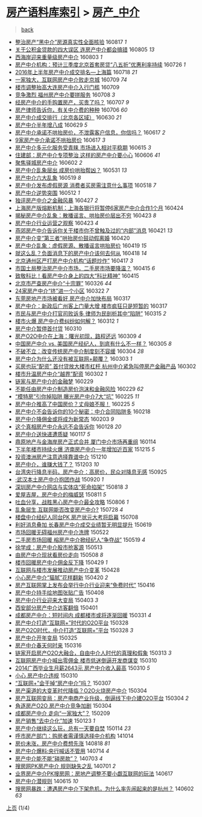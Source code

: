 [房产语料库索引](../../README.md)  > [房产_中介](房产_中介.md)
====
> [back](../README.md)

- [整治房产“黑中介”房源真实性全面核验](http://jkwz.applinzi.com/ittc/6867254268050015237.html#%E6%95%B4%E6%B2%BB%E6%88%BF%E4%BA%A7%E2%80%9C%E9%BB%91%E4%B8%AD%E4%BB%8B%E2%80%9D%E6%88%BF%E6%BA%90%E7%9C%9F%E5%AE%9E%E6%80%A7%E5%85%A8%E9%9D%A2%E6%A0%B8%E9%AA%8C) 160817 *1* 
- [关于公积金贷款的四大误区 连房产中介都会搞错](http://jkwz.applinzi.com/ittc/6862824091458995204.html#%E5%85%B3%E4%BA%8E%E5%85%AC%E7%A7%AF%E9%87%91%E8%B4%B7%E6%AC%BE%E7%9A%84%E5%9B%9B%E5%A4%A7%E8%AF%AF%E5%8C%BA+%E8%BF%9E%E6%88%BF%E4%BA%A7%E4%B8%AD%E4%BB%8B%E9%83%BD%E4%BC%9A%E6%90%9E%E9%94%99) 160805 *13* 
- [西海岸迎来重量级房产中介](http://jkwz.applinzi.com/ittc/6862103551773508613.html#%E8%A5%BF%E6%B5%B7%E5%B2%B8%E8%BF%8E%E6%9D%A5%E9%87%8D%E9%87%8F%E7%BA%A7%E6%88%BF%E4%BA%A7%E4%B8%AD%E4%BB%8B) 160803 *1* 
- [房产中介机构：预计三季度北京首套房贷“八五折”优惠利率持续](http://jkwz.applinzi.com/ittc/6859090712985076741.html#%E6%88%BF%E4%BA%A7%E4%B8%AD%E4%BB%8B%E6%9C%BA%E6%9E%84%EF%BC%9A%E9%A2%84%E8%AE%A1%E4%B8%89%E5%AD%A3%E5%BA%A6%E5%8C%97%E4%BA%AC%E9%A6%96%E5%A5%97%E6%88%BF%E8%B4%B7%E2%80%9C%E5%85%AB%E4%BA%94%E6%8A%98%E2%80%9D%E4%BC%98%E6%83%A0%E5%88%A9%E7%8E%87%E6%8C%81%E7%BB%AD) 160726 *1* 
- [2016年上半年房产中介成交排名—上海篇](http://jkwz.applinzi.com/ittc/6856298190860715012.html#2016%E5%B9%B4%E4%B8%8A%E5%8D%8A%E5%B9%B4%E6%88%BF%E4%BA%A7%E4%B8%AD%E4%BB%8B%E6%88%90%E4%BA%A4%E6%8E%92%E5%90%8D%E2%80%94%E4%B8%8A%E6%B5%B7%E7%AF%87) 160718 *21* 
- [一家独大，互联网房产中介败走京城](http://jkwz.applinzi.com/ittc/6852887541690401797.html#%E4%B8%80%E5%AE%B6%E7%8B%AC%E5%A4%A7%EF%BC%8C%E4%BA%92%E8%81%94%E7%BD%91%E6%88%BF%E4%BA%A7%E4%B8%AD%E4%BB%8B%E8%B4%A5%E8%B5%B0%E4%BA%AC%E5%9F%8E) 160709 *74* 
- [楼市调整抬高大连房产中介入行门槛](http://jkwz.applinzi.com/ittc/6852771896160158725.html#%E6%A5%BC%E5%B8%82%E8%B0%83%E6%95%B4%E6%8A%AC%E9%AB%98%E5%A4%A7%E8%BF%9E%E6%88%BF%E4%BA%A7%E4%B8%AD%E4%BB%8B%E5%85%A5%E8%A1%8C%E9%97%A8%E6%A7%9B) 160709  
- [竞争激烈 福州房产中介要拼服务](http://jkwz.applinzi.com/ittc/6852436081471128581.html#%E7%AB%9E%E4%BA%89%E6%BF%80%E7%83%88+%E7%A6%8F%E5%B7%9E%E6%88%BF%E4%BA%A7%E4%B8%AD%E4%BB%8B%E8%A6%81%E6%8B%BC%E6%9C%8D%E5%8A%A1) 160708 *3* 
- [经房产中介的手购置房产，买贵了吗？](http://jkwz.applinzi.com/ittc/6851839221094155269.html#%E7%BB%8F%E6%88%BF%E4%BA%A7%E4%B8%AD%E4%BB%8B%E7%9A%84%E6%89%8B%E8%B4%AD%E7%BD%AE%E6%88%BF%E4%BA%A7%EF%BC%8C%E4%B9%B0%E8%B4%B5%E4%BA%86%E5%90%97%EF%BC%9F) 160707 *9* 
- [房产律师告诉你，有关中介费的种种](http://jkwz.applinzi.com/ittc/6847928258930410501.html#%E6%88%BF%E4%BA%A7%E5%BE%8B%E5%B8%88%E5%91%8A%E8%AF%89%E4%BD%A0%EF%BC%8C%E6%9C%89%E5%85%B3%E4%B8%AD%E4%BB%8B%E8%B4%B9%E7%9A%84%E7%A7%8D%E7%A7%8D) 160706 *60* 
- [房产中介成交排行（北京各区域）](http://jkwz.applinzi.com/ittc/6849226304758744069.html#%E6%88%BF%E4%BA%A7%E4%B8%AD%E4%BB%8B%E6%88%90%E4%BA%A4%E6%8E%92%E8%A1%8C%EF%BC%88%E5%8C%97%E4%BA%AC%E5%90%84%E5%8C%BA%E5%9F%9F%EF%BC%89) 160630 *21* 
- [房产中介半年增八成](http://jkwz.applinzi.com/ittc/6849068460163990532.html#%E6%88%BF%E4%BA%A7%E4%B8%AD%E4%BB%8B%E5%8D%8A%E5%B9%B4%E5%A2%9E%E5%85%AB%E6%88%90) 160629 *5* 
- [房产中介承诺不哄抬房价，不泄露客户信息，你信吗？](http://jkwz.applinzi.com/ittc/6844631533587268612.html#%E6%88%BF%E4%BA%A7%E4%B8%AD%E4%BB%8B%E6%89%BF%E8%AF%BA%E4%B8%8D%E5%93%84%E6%8A%AC%E6%88%BF%E4%BB%B7%EF%BC%8C%E4%B8%8D%E6%B3%84%E9%9C%B2%E5%AE%A2%E6%88%B7%E4%BF%A1%E6%81%AF%EF%BC%8C%E4%BD%A0%E4%BF%A1%E5%90%97%EF%BC%9F) 160617 *2* 
- [9家房产中介承诺不哄抬房价](http://jkwz.applinzi.com/ittc/6844602260944061444.html#9%E5%AE%B6%E6%88%BF%E4%BA%A7%E4%B8%AD%E4%BB%8B%E6%89%BF%E8%AF%BA%E4%B8%8D%E5%93%84%E6%8A%AC%E6%88%BF%E4%BB%B7) 160617 *3* 
- [房产中介多元化服务受青睐 市场进入相对平稳期](http://jkwz.applinzi.com/ittc/6843861136407266308.html#%E6%88%BF%E4%BA%A7%E4%B8%AD%E4%BB%8B%E5%A4%9A%E5%85%83%E5%8C%96%E6%9C%8D%E5%8A%A1%E5%8F%97%E9%9D%92%E7%9D%90+%E5%B8%82%E5%9C%BA%E8%BF%9B%E5%85%A5%E7%9B%B8%E5%AF%B9%E5%B9%B3%E7%A8%B3%E6%9C%9F) 160615 *3* 
- [住建部：房产中介专项整治 这样的房产中介要小心](http://jkwz.applinzi.com/ittc/6840674895826256901.html#%E4%BD%8F%E5%BB%BA%E9%83%A8%EF%BC%9A%E6%88%BF%E4%BA%A7%E4%B8%AD%E4%BB%8B%E4%B8%93%E9%A1%B9%E6%95%B4%E6%B2%BB+%E8%BF%99%E6%A0%B7%E7%9A%84%E6%88%BF%E4%BA%A7%E4%B8%AD%E4%BB%8B%E8%A6%81%E5%B0%8F%E5%BF%83) 160606 *41* 
- [聚焦驿城房产中介](http://jkwz.applinzi.com/ittc/6839051254155969540.html#%E8%81%9A%E7%84%A6%E9%A9%BF%E5%9F%8E%E6%88%BF%E4%BA%A7%E4%B8%AD%E4%BB%8B) 160602 *2* 
- [房产中介乱象层出 成房价哄抬帮凶？](http://jkwz.applinzi.com/ittc/6838510933726725124.html#%E6%88%BF%E4%BA%A7%E4%B8%AD%E4%BB%8B%E4%B9%B1%E8%B1%A1%E5%B1%82%E5%87%BA+%E6%88%90%E6%88%BF%E4%BB%B7%E5%93%84%E6%8A%AC%E5%B8%AE%E5%87%B6%EF%BC%9F) 160531 *13* 
- [房产中介六大乱象](http://jkwz.applinzi.com/ittc/6833920253352215557.html#%E6%88%BF%E4%BA%A7%E4%B8%AD%E4%BB%8B%E5%85%AD%E5%A4%A7%E4%B9%B1%E8%B1%A1) 160519 *8* 
- [房产中介发布虚假房源 消费者买房需注意什么事项](http://jkwz.applinzi.com/ittc/6833594006768190469.html#%E6%88%BF%E4%BA%A7%E4%B8%AD%E4%BB%8B%E5%8F%91%E5%B8%83%E8%99%9A%E5%81%87%E6%88%BF%E6%BA%90+%E6%B6%88%E8%B4%B9%E8%80%85%E4%B9%B0%E6%88%BF%E9%9C%80%E6%B3%A8%E6%84%8F%E4%BB%80%E4%B9%88%E4%BA%8B%E9%A1%B9) 160518 *7* 
- [房产中介逆势突围](http://jkwz.applinzi.com/ittc/6831241192582677509.html#%E6%88%BF%E4%BA%A7%E4%B8%AD%E4%BB%8B%E9%80%86%E5%8A%BF%E7%AA%81%E5%9B%B4) 160512 *1* 
- [独评房产中介之金融风暴](http://jkwz.applinzi.com/ittc/6825725895494861828.html#%E7%8B%AC%E8%AF%84%E6%88%BF%E4%BA%A7%E4%B8%AD%E4%BB%8B%E4%B9%8B%E9%87%91%E8%9E%8D%E9%A3%8E%E6%9A%B4) 160427 *2* 
- [上海房产版熔断机制：上海各银行将暂停6家房产中介合作1个月](http://jkwz.applinzi.com/ittc/6824788276497875973.html#%E4%B8%8A%E6%B5%B7%E6%88%BF%E4%BA%A7%E7%89%88%E7%86%94%E6%96%AD%E6%9C%BA%E5%88%B6%EF%BC%9A%E4%B8%8A%E6%B5%B7%E5%90%84%E9%93%B6%E8%A1%8C%E5%B0%86%E6%9A%82%E5%81%9C6%E5%AE%B6%E6%88%BF%E4%BA%A7%E4%B8%AD%E4%BB%8B%E5%90%88%E4%BD%9C1%E4%B8%AA%E6%9C%88) 160424  
- [揭秘房产中介乱象：散播谣言、哄抬房价层出不穷](http://jkwz.applinzi.com/ittc/6822818097090003972.html#%E6%8F%AD%E7%A7%98%E6%88%BF%E4%BA%A7%E4%B8%AD%E4%BB%8B%E4%B9%B1%E8%B1%A1%EF%BC%9A%E6%95%A3%E6%92%AD%E8%B0%A3%E8%A8%80%E3%80%81%E5%93%84%E6%8A%AC%E6%88%BF%E4%BB%B7%E5%B1%82%E5%87%BA%E4%B8%8D%E7%A9%B7) 160423 *8* 
- [房产中介行业运营之观察](http://jkwz.applinzi.com/ittc/6824235901123036165.html#%E6%88%BF%E4%BA%A7%E4%B8%AD%E4%BB%8B%E8%A1%8C%E4%B8%9A%E8%BF%90%E8%90%A5%E4%B9%8B%E8%A7%82%E5%AF%9F) 160423 *4* 
- [燕郊房产中介告诉你关于楼市你不曾触及过的“内部”消息](http://jkwz.applinzi.com/ittc/6823276330887939077.html#%E7%87%95%E9%83%8A%E6%88%BF%E4%BA%A7%E4%B8%AD%E4%BB%8B%E5%91%8A%E8%AF%89%E4%BD%A0%E5%85%B3%E4%BA%8E%E6%A5%BC%E5%B8%82%E4%BD%A0%E4%B8%8D%E6%9B%BE%E8%A7%A6%E5%8F%8A%E8%BF%87%E7%9A%84%E2%80%9C%E5%86%85%E9%83%A8%E2%80%9D%E6%B6%88%E6%81%AF) 160421 *13* 
- [房产中介变“第三者”哄抬房价鼓动假离婚](http://jkwz.applinzi.com/ittc/6823128988457124869.html#%E6%88%BF%E4%BA%A7%E4%B8%AD%E4%BB%8B%E5%8F%98%E2%80%9C%E7%AC%AC%E4%B8%89%E8%80%85%E2%80%9D%E5%93%84%E6%8A%AC%E6%88%BF%E4%BB%B7%E9%BC%93%E5%8A%A8%E5%81%87%E7%A6%BB%E5%A9%9A) 160420  
- [房产中介乱象：虚假房源、散播谣言哄抬房价](http://jkwz.applinzi.com/ittc/6822821453342704645.html#%E6%88%BF%E4%BA%A7%E4%B8%AD%E4%BB%8B%E4%B9%B1%E8%B1%A1%EF%BC%9A%E8%99%9A%E5%81%87%E6%88%BF%E6%BA%90%E3%80%81%E6%95%A3%E6%92%AD%E8%B0%A3%E8%A8%80%E5%93%84%E6%8A%AC%E6%88%BF%E4%BB%B7) 160419 *15* 
- [就这么乱？负面消息下的房产中介该何去何从](http://jkwz.applinzi.com/ittc/6822466070979806212.html#%E5%B0%B1%E8%BF%99%E4%B9%88%E4%B9%B1%EF%BC%9F%E8%B4%9F%E9%9D%A2%E6%B6%88%E6%81%AF%E4%B8%8B%E7%9A%84%E6%88%BF%E4%BA%A7%E4%B8%AD%E4%BB%8B%E8%AF%A5%E4%BD%95%E5%8E%BB%E4%BD%95%E4%BB%8E) 160418 *14* 
- [北京通州区严打房产中介机构“话题炒作”](http://jkwz.applinzi.com/ittc/6822007279842755588.html#%E5%8C%97%E4%BA%AC%E9%80%9A%E5%B7%9E%E5%8C%BA%E4%B8%A5%E6%89%93%E6%88%BF%E4%BA%A7%E4%B8%AD%E4%BB%8B%E6%9C%BA%E6%9E%84%E2%80%9C%E8%AF%9D%E9%A2%98%E7%82%92%E4%BD%9C%E2%80%9D) 160417 *3* 
- [市国土局整治房产中介市场，二手房市场要降温？](http://jkwz.applinzi.com/ittc/6821403736416977924.html#%E5%B8%82%E5%9B%BD%E5%9C%9F%E5%B1%80%E6%95%B4%E6%B2%BB%E6%88%BF%E4%BA%A7%E4%B8%AD%E4%BB%8B%E5%B8%82%E5%9C%BA%EF%BC%8C%E4%BA%8C%E6%89%8B%E6%88%BF%E5%B8%82%E5%9C%BA%E8%A6%81%E9%99%8D%E6%B8%A9%EF%BC%9F) 160415 *6* 
- [致敬科比！看房产中介身上的四大“科比精神”](http://jkwz.applinzi.com/ittc/6821274699895931909.html#%E8%87%B4%E6%95%AC%E7%A7%91%E6%AF%94%EF%BC%81%E7%9C%8B%E6%88%BF%E4%BA%A7%E4%B8%AD%E4%BB%8B%E8%BA%AB%E4%B8%8A%E7%9A%84%E5%9B%9B%E5%A4%A7%E2%80%9C%E7%A7%91%E6%AF%94%E7%B2%BE%E7%A5%9E%E2%80%9D) 160415  
- [北京市严查房产中介“十宗罪”](http://jkwz.applinzi.com/ittc/6813697582622573573.html#%E5%8C%97%E4%BA%AC%E5%B8%82%E4%B8%A5%E6%9F%A5%E6%88%BF%E4%BA%A7%E4%B8%AD%E4%BB%8B%E2%80%9C%E5%8D%81%E5%AE%97%E7%BD%AA%E2%80%9D) 160326 *44* 
- [24家房产中介“挤”进一个小区](http://jkwz.applinzi.com/ittc/6812342716583117829.html#24%E5%AE%B6%E6%88%BF%E4%BA%A7%E4%B8%AD%E4%BB%8B%E2%80%9C%E6%8C%A4%E2%80%9D%E8%BF%9B%E4%B8%80%E4%B8%AA%E5%B0%8F%E5%8C%BA) 160322 *7* 
- [东莞房地产市场被看好 房产中介加快布局](http://jkwz.applinzi.com/ittc/6810594480151331844.html#%E4%B8%9C%E8%8E%9E%E6%88%BF%E5%9C%B0%E4%BA%A7%E5%B8%82%E5%9C%BA%E8%A2%AB%E7%9C%8B%E5%A5%BD+%E6%88%BF%E4%BA%A7%E4%B8%AD%E4%BB%8B%E5%8A%A0%E5%BF%AB%E5%B8%83%E5%B1%80) 160317  
- [房产中介：新政后广州客上门量大增 楼市疯狂只是短暂的](http://jkwz.applinzi.com/ittc/6810441377963836421.html#%E6%88%BF%E4%BA%A7%E4%B8%AD%E4%BB%8B%EF%BC%9A%E6%96%B0%E6%94%BF%E5%90%8E%E5%B9%BF%E5%B7%9E%E5%AE%A2%E4%B8%8A%E9%97%A8%E9%87%8F%E5%A4%A7%E5%A2%9E+%E6%A5%BC%E5%B8%82%E7%96%AF%E7%8B%82%E5%8F%AA%E6%98%AF%E7%9F%AD%E6%9A%82%E7%9A%84) 160317  
- [市民与房产中介打官司败诉多 律师为民剖析其中“陷阱”](http://jkwz.applinzi.com/ittc/6809950399754667012.html#%E5%B8%82%E6%B0%91%E4%B8%8E%E6%88%BF%E4%BA%A7%E4%B8%AD%E4%BB%8B%E6%89%93%E5%AE%98%E5%8F%B8%E8%B4%A5%E8%AF%89%E5%A4%9A+%E5%BE%8B%E5%B8%88%E4%B8%BA%E6%B0%91%E5%89%96%E6%9E%90%E5%85%B6%E4%B8%AD%E2%80%9C%E9%99%B7%E9%98%B1%E2%80%9D) 160315 *2* 
- [楼市火爆 房产中介费纠纷如何解？](http://jkwz.applinzi.com/ittc/6808600722337694724.html#%E6%A5%BC%E5%B8%82%E7%81%AB%E7%88%86+%E6%88%BF%E4%BA%A7%E4%B8%AD%E4%BB%8B%E8%B4%B9%E7%BA%A0%E7%BA%B7%E5%A6%82%E4%BD%95%E8%A7%A3%EF%BC%9F) 160312 *1* 
- [房产中介暂停首付贷](http://jkwz.applinzi.com/ittc/6807901129010578437.html#%E6%88%BF%E4%BA%A7%E4%B8%AD%E4%BB%8B%E6%9A%82%E5%81%9C%E9%A6%96%E4%BB%98%E8%B4%B7) 160310  
- [房产O2O中介在上海：曙光初现，路程还远](http://jkwz.applinzi.com/ittc/6807605569032553477.html#%E6%88%BF%E4%BA%A7O2O%E4%B8%AD%E4%BB%8B%E5%9C%A8%E4%B8%8A%E6%B5%B7%EF%BC%9A%E6%9B%99%E5%85%89%E5%88%9D%E7%8E%B0%EF%BC%8C%E8%B7%AF%E7%A8%8B%E8%BF%98%E8%BF%9C) 160309 *4* 
- [中国房产中介 vs. 美国房产经纪人，到底有什么不一样？](http://jkwz.applinzi.com/ittc/6806077807989883908.html#%E4%B8%AD%E5%9B%BD%E6%88%BF%E4%BA%A7%E4%B8%AD%E4%BB%8B+vs.+%E7%BE%8E%E5%9B%BD%E6%88%BF%E4%BA%A7%E7%BB%8F%E7%BA%AA%E4%BA%BA%EF%BC%8C%E5%88%B0%E5%BA%95%E6%9C%89%E4%BB%80%E4%B9%88%E4%B8%8D%E4%B8%80%E6%A0%B7%EF%BC%9F) 160305 *8* 
- [不破不立：改变传统房产中介制度刻不容缓](http://jkwz.applinzi.com/ittc/6805736891731149829.html#%E4%B8%8D%E7%A0%B4%E4%B8%8D%E7%AB%8B%EF%BC%9A%E6%94%B9%E5%8F%98%E4%BC%A0%E7%BB%9F%E6%88%BF%E4%BA%A7%E4%B8%AD%E4%BB%8B%E5%88%B6%E5%BA%A6%E5%88%BB%E4%B8%8D%E5%AE%B9%E7%BC%93) 160304 *28* 
- [房产中介为什么还没有被互联网+颠覆？](http://jkwz.applinzi.com/ittc/6805292159045469188.html#%E6%88%BF%E4%BA%A7%E4%B8%AD%E4%BB%8B%E4%B8%BA%E4%BB%80%E4%B9%88%E8%BF%98%E6%B2%A1%E6%9C%89%E8%A2%AB%E4%BA%92%E8%81%94%E7%BD%91%2B%E9%A2%A0%E8%A6%86%EF%BC%9F) 160303 *1* 
- [买房也玩“配资” 首付贷放大楼市杠杆 杭州中介紧急叫停房产金融产品](http://jkwz.applinzi.com/ittc/6804875652746445829.html#%E4%B9%B0%E6%88%BF%E4%B9%9F%E7%8E%A9%E2%80%9C%E9%85%8D%E8%B5%84%E2%80%9D+%E9%A6%96%E4%BB%98%E8%B4%B7%E6%94%BE%E5%A4%A7%E6%A5%BC%E5%B8%82%E6%9D%A0%E6%9D%86+%E6%9D%AD%E5%B7%9E%E4%B8%AD%E4%BB%8B%E7%B4%A7%E6%80%A5%E5%8F%AB%E5%81%9C%E6%88%BF%E4%BA%A7%E9%87%91%E8%9E%8D%E4%BA%A7%E5%93%81) 160302  
- [楼市升温房产中介“越界”配资](http://jkwz.applinzi.com/ittc/6804816690638488581.html#%E6%A5%BC%E5%B8%82%E5%8D%87%E6%B8%A9%E6%88%BF%E4%BA%A7%E4%B8%AD%E4%BB%8B%E2%80%9C%E8%B6%8A%E7%95%8C%E2%80%9D%E9%85%8D%E8%B5%84) 160302 *1* 
- [链家与房产中介的金融梦](http://jkwz.applinzi.com/ittc/6804186579421627397.html#%E9%93%BE%E5%AE%B6%E4%B8%8E%E6%88%BF%E4%BA%A7%E4%B8%AD%E4%BB%8B%E7%9A%84%E9%87%91%E8%9E%8D%E6%A2%A6) 160229  
- [不能任由房产中介制造房价泡沫和金融风险](http://jkwz.applinzi.com/ittc/6804126577822532612.html#%E4%B8%8D%E8%83%BD%E4%BB%BB%E7%94%B1%E6%88%BF%E4%BA%A7%E4%B8%AD%E4%BB%8B%E5%88%B6%E9%80%A0%E6%88%BF%E4%BB%B7%E6%B3%A1%E6%B2%AB%E5%92%8C%E9%87%91%E8%9E%8D%E9%A3%8E%E9%99%A9) 160229 *62* 
- [“模特房”引你掉陷阱 曝光房产中介7大“坑”](http://jkwz.applinzi.com/ittc/6802709250556036101.html#%E2%80%9C%E6%A8%A1%E7%89%B9%E6%88%BF%E2%80%9D%E5%BC%95%E4%BD%A0%E6%8E%89%E9%99%B7%E9%98%B1+%E6%9B%9D%E5%85%89%E6%88%BF%E4%BA%A7%E4%B8%AD%E4%BB%8B7%E5%A4%A7%E2%80%9C%E5%9D%91%E2%80%9D) 160225 *11* 
- [房产中介推高了中国房价？丈母娘不服！](http://jkwz.applinzi.com/ittc/6802541093560255493.html#%E6%88%BF%E4%BA%A7%E4%B8%AD%E4%BB%8B%E6%8E%A8%E9%AB%98%E4%BA%86%E4%B8%AD%E5%9B%BD%E6%88%BF%E4%BB%B7%EF%BC%9F%E4%B8%88%E6%AF%8D%E5%A8%98%E4%B8%8D%E6%9C%8D%EF%BC%81) 160225 *5* 
- [房产中介不会告诉你的10个秘密：中介合同陷阱多](http://jkwz.applinzi.com/ittc/6800166483174884356.html#%E6%88%BF%E4%BA%A7%E4%B8%AD%E4%BB%8B%E4%B8%8D%E4%BC%9A%E5%91%8A%E8%AF%89%E4%BD%A0%E7%9A%8410%E4%B8%AA%E7%A7%98%E5%AF%86%EF%BC%9A%E4%B8%AD%E4%BB%8B%E5%90%88%E5%90%8C%E9%99%B7%E9%98%B1%E5%A4%9A) 160218  
- [房产中介降佣金或将成为新常态](http://jkwz.applinzi.com/ittc/6794528960130057220.html#%E6%88%BF%E4%BA%A7%E4%B8%AD%E4%BB%8B%E9%99%8D%E4%BD%A3%E9%87%91%E6%88%96%E5%B0%86%E6%88%90%E4%B8%BA%E6%96%B0%E5%B8%B8%E6%80%81) 160203 *9* 
- [这个真相房产中介永远不会告诉你](http://jkwz.applinzi.com/ittc/6792304212012696580.html#%E8%BF%99%E4%B8%AA%E7%9C%9F%E7%9B%B8%E6%88%BF%E4%BA%A7%E4%B8%AD%E4%BB%8B%E6%B0%B8%E8%BF%9C%E4%B8%8D%E4%BC%9A%E5%91%8A%E8%AF%89%E4%BD%A0) 160128 *20* 
- [房产中介送快递遭质疑](http://jkwz.applinzi.com/ittc/6788311598892581892.html#%E6%88%BF%E4%BA%A7%E4%B8%AD%E4%BB%8B%E9%80%81%E5%BF%AB%E9%80%92%E9%81%AD%E8%B4%A8%E7%96%91) 160117 *5* 
- [鼎原地产与金海岸房产正式合并 厦门中介市场再重组](http://jkwz.applinzi.com/ittc/6787113176244159493.html#%E9%BC%8E%E5%8E%9F%E5%9C%B0%E4%BA%A7%E4%B8%8E%E9%87%91%E6%B5%B7%E5%B2%B8%E6%88%BF%E4%BA%A7%E6%AD%A3%E5%BC%8F%E5%90%88%E5%B9%B6+%E5%8E%A6%E9%97%A8%E4%B8%AD%E4%BB%8B%E5%B8%82%E5%9C%BA%E5%86%8D%E9%87%8D%E7%BB%84) 160114  
- [下半年楼市持续火爆 济南房产中介一年增加近百家](http://jkwz.applinzi.com/ittc/6775979278823064581.html#%E4%B8%8B%E5%8D%8A%E5%B9%B4%E6%A5%BC%E5%B8%82%E6%8C%81%E7%BB%AD%E7%81%AB%E7%88%86+%E6%B5%8E%E5%8D%97%E6%88%BF%E4%BA%A7%E4%B8%AD%E4%BB%8B%E4%B8%80%E5%B9%B4%E5%A2%9E%E5%8A%A0%E8%BF%91%E7%99%BE%E5%AE%B6) 151215 *5* 
- [投资澳洲房产注意选择靠谱中介](http://jkwz.applinzi.com/ittc/6774209360083551236.html#%E6%8A%95%E8%B5%84%E6%BE%B3%E6%B4%B2%E6%88%BF%E4%BA%A7%E6%B3%A8%E6%84%8F%E9%80%89%E6%8B%A9%E9%9D%A0%E8%B0%B1%E4%B8%AD%E4%BB%8B) 151210  
- [房产中介，谁赚大钱了？](http://jkwz.applinzi.com/ittc/6771514377715057669.html#%E6%88%BF%E4%BA%A7%E4%B8%AD%E4%BB%8B%EF%BC%8C%E8%B0%81%E8%B5%9A%E5%A4%A7%E9%92%B1%E4%BA%86%EF%BC%9F) 151203 *10* 
- [台湾央行降息半码，房产中介：高房价，民众对降息无感](http://jkwz.applinzi.com/ittc/6745921479478461445.html#%E5%8F%B0%E6%B9%BE%E5%A4%AE%E8%A1%8C%E9%99%8D%E6%81%AF%E5%8D%8A%E7%A0%81%EF%BC%8C%E6%88%BF%E4%BA%A7%E4%B8%AD%E4%BB%8B%EF%BC%9A%E9%AB%98%E6%88%BF%E4%BB%B7%EF%BC%8C%E6%B0%91%E4%BC%97%E5%AF%B9%E9%99%8D%E6%81%AF%E6%97%A0%E6%84%9F) 150925  
- [·武汉本土房产中介抱团作战](http://jkwz.applinzi.com/ittc/6744032707480159237.html#%C2%B7%E6%AD%A6%E6%B1%89%E6%9C%AC%E5%9C%9F%E6%88%BF%E4%BA%A7%E4%B8%AD%E4%BB%8B%E6%8A%B1%E5%9B%A2%E4%BD%9C%E6%88%98) 150920 *1* 
- [深圳房产中介网店与实体店“死命掐架”](http://jkwz.applinzi.com/ittc/547650615730504972.html#%E6%B7%B1%E5%9C%B3%E6%88%BF%E4%BA%A7%E4%B8%AD%E4%BB%8B%E7%BD%91%E5%BA%97%E4%B8%8E%E5%AE%9E%E4%BD%93%E5%BA%97%E2%80%9C%E6%AD%BB%E5%91%BD%E6%8E%90%E6%9E%B6%E2%80%9D) 150818 *3* 
- [爱屋吉屋，房产中介的梅威瑟](http://jkwz.applinzi.com/ittc/547650611438385495.html#%E7%88%B1%E5%B1%8B%E5%90%89%E5%B1%8B%EF%BC%8C%E6%88%BF%E4%BA%A7%E4%B8%AD%E4%BB%8B%E7%9A%84%E6%A2%85%E5%A8%81%E7%91%9F) 150811 *5* 
- [吐血分享，战胜黑心房产中介最全攻略](http://jkwz.applinzi.com/ittc/547650615579181050.html#%E5%90%90%E8%A1%80%E5%88%86%E4%BA%AB%EF%BC%8C%E6%88%98%E8%83%9C%E9%BB%91%E5%BF%83%E6%88%BF%E4%BA%A7%E4%B8%AD%E4%BB%8B%E6%9C%80%E5%85%A8%E6%94%BB%E7%95%A5) 150806 *1* 
- [乱象层生,互联网能否改变房产中介?](http://jkwz.applinzi.com/ittc/547650615351688271.html#%E4%B9%B1%E8%B1%A1%E5%B1%82%E7%94%9F%2C%E4%BA%92%E8%81%94%E7%BD%91%E8%83%BD%E5%90%A6%E6%94%B9%E5%8F%98%E6%88%BF%E4%BA%A7%E4%B8%AD%E4%BB%8B%3F) 150728 *4* 
- [楼盘中介经纪人同台PK 房产状元大考将启幕](http://jkwz.applinzi.com/ittc/547650611425663653.html#%E6%A5%BC%E7%9B%98%E4%B8%AD%E4%BB%8B%E7%BB%8F%E7%BA%AA%E4%BA%BA%E5%90%8C%E5%8F%B0PK+%E6%88%BF%E4%BA%A7%E7%8A%B6%E5%85%83%E5%A4%A7%E8%80%83%E5%B0%86%E5%90%AF%E5%B9%95) 150708  
- [利好消息叠加 长春房产中介成交业绩暂无明显提升](http://jkwz.applinzi.com/ittc/547650611422901011.html#%E5%88%A9%E5%A5%BD%E6%B6%88%E6%81%AF%E5%8F%A0%E5%8A%A0+%E9%95%BF%E6%98%A5%E6%88%BF%E4%BA%A7%E4%B8%AD%E4%BB%8B%E6%88%90%E4%BA%A4%E4%B8%9A%E7%BB%A9%E6%9A%82%E6%97%A0%E6%98%8E%E6%98%BE%E6%8F%90%E5%8D%87) 150619  
- [市场回暖无碍福州房产中介洗牌](http://jkwz.applinzi.com/ittc/547650611416441135.html#%E5%B8%82%E5%9C%BA%E5%9B%9E%E6%9A%96%E6%97%A0%E7%A2%8D%E7%A6%8F%E5%B7%9E%E6%88%BF%E4%BA%A7%E4%B8%AD%E4%BB%8B%E6%B4%97%E7%89%8C) 150522  
- [二手房市场回暖 榕房产中介掀经纪人“争夺战”](http://jkwz.applinzi.com/ittc/547650611413217567.html#%E4%BA%8C%E6%89%8B%E6%88%BF%E5%B8%82%E5%9C%BA%E5%9B%9E%E6%9A%96+%E6%A6%95%E6%88%BF%E4%BA%A7%E4%B8%AD%E4%BB%8B%E6%8E%80%E7%BB%8F%E7%BA%AA%E4%BA%BA%E2%80%9C%E4%BA%89%E5%A4%BA%E6%88%98%E2%80%9D) 150519 *4* 
- [徐学成：房产中介股市抢客源](http://jkwz.applinzi.com/ittc/547650611411282242.html#%E5%BE%90%E5%AD%A6%E6%88%90%EF%BC%9A%E6%88%BF%E4%BA%A7%E4%B8%AD%E4%BB%8B%E8%82%A1%E5%B8%82%E6%8A%A2%E5%AE%A2%E6%BA%90) 150513  
- [由房产中介现状看房价走向](http://jkwz.applinzi.com/ittc/547650611409613631.html#%E7%94%B1%E6%88%BF%E4%BA%A7%E4%B8%AD%E4%BB%8B%E7%8E%B0%E7%8A%B6%E7%9C%8B%E6%88%BF%E4%BB%B7%E8%B5%B0%E5%90%91) 150508 *8* 
- [楼市回暖房产中介佣金反下降](http://jkwz.applinzi.com/ittc/547650611408716117.html#%E6%A5%BC%E5%B8%82%E5%9B%9E%E6%9A%96%E6%88%BF%E4%BA%A7%E4%B8%AD%E4%BB%8B%E4%BD%A3%E9%87%91%E5%8F%8D%E4%B8%8B%E9%99%8D) 150429 *1* 
- [互联网与楼市发展推动房产中介变革](http://jkwz.applinzi.com/ittc/547650611408053302.html#%E4%BA%92%E8%81%94%E7%BD%91%E4%B8%8E%E6%A5%BC%E5%B8%82%E5%8F%91%E5%B1%95%E6%8E%A8%E5%8A%A8%E6%88%BF%E4%BA%A7%E4%B8%AD%E4%BB%8B%E5%8F%98%E9%9D%A9) 150428  
- [小心房产中介“猫腻”花样翻新](http://jkwz.applinzi.com/ittc/547650611406268634.html#%E5%B0%8F%E5%BF%83%E6%88%BF%E4%BA%A7%E4%B8%AD%E4%BB%8B%E2%80%9C%E7%8C%AB%E8%85%BB%E2%80%9D%E8%8A%B1%E6%A0%B7%E7%BF%BB%E6%96%B0) 150420 *2* 
- [房产互联网掌上发布会举行中介行业迎来“免费时代”](http://jkwz.applinzi.com/ittc/547650611405475372.html#%E6%88%BF%E4%BA%A7%E4%BA%92%E8%81%94%E7%BD%91%E6%8E%8C%E4%B8%8A%E5%8F%91%E5%B8%83%E4%BC%9A%E4%B8%BE%E8%A1%8C%E4%B8%AD%E4%BB%8B%E8%A1%8C%E4%B8%9A%E8%BF%8E%E6%9D%A5%E2%80%9C%E5%85%8D%E8%B4%B9%E6%97%B6%E4%BB%A3%E2%80%9D) 150416  
- [房产中介持手绘地图张贴广告](http://jkwz.applinzi.com/ittc/547650611404099957.html#%E6%88%BF%E4%BA%A7%E4%B8%AD%E4%BB%8B%E6%8C%81%E6%89%8B%E7%BB%98%E5%9C%B0%E5%9B%BE%E5%BC%A0%E8%B4%B4%E5%B9%BF%E5%91%8A) 150408  
- [房产中介行业迎来大变局](http://jkwz.applinzi.com/ittc/547650611401954664.html#%E6%88%BF%E4%BA%A7%E4%B8%AD%E4%BB%8B%E8%A1%8C%E4%B8%9A%E8%BF%8E%E6%9D%A5%E5%A4%A7%E5%8F%98%E5%B1%80) 150403 *3* 
- [西安部分房产中介访客翻倍](http://jkwz.applinzi.com/ittc/547650611401453878.html#%E8%A5%BF%E5%AE%89%E9%83%A8%E5%88%86%E6%88%BF%E4%BA%A7%E4%B8%AD%E4%BB%8B%E8%AE%BF%E5%AE%A2%E7%BF%BB%E5%80%8D) 150401  
- [成都房产中介：短时间内 成都楼市或将逐渐回暖](http://jkwz.applinzi.com/ittc/547650611401497267.html#%E6%88%90%E9%83%BD%E6%88%BF%E4%BA%A7%E4%B8%AD%E4%BB%8B%EF%BC%9A%E7%9F%AD%E6%97%B6%E9%97%B4%E5%86%85+%E6%88%90%E9%83%BD%E6%A5%BC%E5%B8%82%E6%88%96%E5%B0%86%E9%80%90%E6%B8%90%E5%9B%9E%E6%9A%96) 150331 *4* 
- [房产中介打造“互联网+”时代的O2O平台](http://jkwz.applinzi.com/ittc/547650611401387180.html#%E6%88%BF%E4%BA%A7%E4%B8%AD%E4%BB%8B%E6%89%93%E9%80%A0%E2%80%9C%E4%BA%92%E8%81%94%E7%BD%91%2B%E2%80%9D%E6%97%B6%E4%BB%A3%E7%9A%84O2O%E5%B9%B3%E5%8F%B0) 150328  
- [房产O2O时代，中介打造“互联网+”平台](http://jkwz.applinzi.com/ittc/547650611396846959.html#%E6%88%BF%E4%BA%A7O2O%E6%97%B6%E4%BB%A3%EF%BC%8C%E4%B8%AD%E4%BB%8B%E6%89%93%E9%80%A0%E2%80%9C%E4%BA%92%E8%81%94%E7%BD%91%2B%E2%80%9D%E5%B9%B3%E5%8F%B0) 150328 *3* 
- [房产中介开年变局](http://jkwz.applinzi.com/ittc/547650611396056199.html#%E6%88%BF%E4%BA%A7%E4%B8%AD%E4%BB%8B%E5%BC%80%E5%B9%B4%E5%8F%98%E5%B1%80) 150325  
- [房产中介春天何时来](http://jkwz.applinzi.com/ittc/547650611395251819.html#%E6%88%BF%E4%BA%A7%E4%B8%AD%E4%BB%8B%E6%98%A5%E5%A4%A9%E4%BD%95%E6%97%B6%E6%9D%A5) 150316  
- [链家开启房产O2O大融合，自由中介人时代的真理和假象](http://jkwz.applinzi.com/ittc/547650611396561393.html#%E9%93%BE%E5%AE%B6%E5%BC%80%E5%90%AF%E6%88%BF%E4%BA%A7O2O%E5%A4%A7%E8%9E%8D%E5%90%88%EF%BC%8C%E8%87%AA%E7%94%B1%E4%B8%AD%E4%BB%8B%E4%BA%BA%E6%97%B6%E4%BB%A3%E7%9A%84%E7%9C%9F%E7%90%86%E5%92%8C%E5%81%87%E8%B1%A1) 150313 *3* 
- [互联网房产中介喊出零佣金 楼市低迷倒逼开发商谋变](http://jkwz.applinzi.com/ittc/547650611398646514.html#%E4%BA%92%E8%81%94%E7%BD%91%E6%88%BF%E4%BA%A7%E4%B8%AD%E4%BB%8B%E5%96%8A%E5%87%BA%E9%9B%B6%E4%BD%A3%E9%87%91+%E6%A5%BC%E5%B8%82%E4%BD%8E%E8%BF%B7%E5%80%92%E9%80%BC%E5%BC%80%E5%8F%91%E5%95%86%E8%B0%8B%E5%8F%98) 150310  
- [2014广西毕业生月薪2643元 房产中介收入最高](http://jkwz.applinzi.com/ittc/547650611396502097.html#2014%E5%B9%BF%E8%A5%BF%E6%AF%95%E4%B8%9A%E7%94%9F%E6%9C%88%E8%96%AA2643%E5%85%83+%E6%88%BF%E4%BA%A7%E4%B8%AD%E4%BB%8B%E6%94%B6%E5%85%A5%E6%9C%80%E9%AB%98) 150310 *5* 
- [小心 房产中介违规](http://jkwz.applinzi.com/ittc/547650611395551518.html#%E5%B0%8F%E5%BF%83+%E6%88%BF%E4%BA%A7%E4%B8%AD%E4%BB%8B%E8%BF%9D%E8%A7%84) 150310  
- [“互联网+”会干掉“房产中介”吗？](http://jkwz.applinzi.com/ittc/547650611395736446.html#%E2%80%9C%E4%BA%92%E8%81%94%E7%BD%91%2B%E2%80%9D%E4%BC%9A%E5%B9%B2%E6%8E%89%E2%80%9C%E6%88%BF%E4%BA%A7%E4%B8%AD%E4%BB%8B%E2%80%9D%E5%90%97%EF%BC%9F) 150307  
- [房产渠道的大变革时代降临？O2O火烧房产中介](http://jkwz.applinzi.com/ittc/547650611395204070.html#%E6%88%BF%E4%BA%A7%E6%B8%A0%E9%81%93%E7%9A%84%E5%A4%A7%E5%8F%98%E9%9D%A9%E6%97%B6%E4%BB%A3%E9%99%8D%E4%B8%B4%EF%BC%9FO2O%E7%81%AB%E7%83%A7%E6%88%BF%E4%BA%A7%E4%B8%AD%E4%BB%8B) 150304  
- [房产互联网变局：房产电商产业升级，倒逼线下中介建O2O平台](http://jkwz.applinzi.com/ittc/547650611394834540.html#%E6%88%BF%E4%BA%A7%E4%BA%92%E8%81%94%E7%BD%91%E5%8F%98%E5%B1%80%EF%BC%9A%E6%88%BF%E4%BA%A7%E7%94%B5%E5%95%86%E4%BA%A7%E4%B8%9A%E5%8D%87%E7%BA%A7%EF%BC%8C%E5%80%92%E9%80%BC%E7%BA%BF%E4%B8%8B%E4%B8%AD%E4%BB%8B%E5%BB%BAO2O%E5%B9%B3%E5%8F%B0) 150304 *2* 
- [角逐房产O2O 房产中介竞争加剧](http://jkwz.applinzi.com/ittc/547650611396239194.html#%E8%A7%92%E9%80%90%E6%88%BF%E4%BA%A7O2O+%E6%88%BF%E4%BA%A7%E4%B8%AD%E4%BB%8B%E7%AB%9E%E4%BA%89%E5%8A%A0%E5%89%A7) 150304  
- [成都房产中介 走向“一家独大”？](http://jkwz.applinzi.com/ittc/547650611390776541.html#%E6%88%90%E9%83%BD%E6%88%BF%E4%BA%A7%E4%B8%AD%E4%BB%8B+%E8%B5%B0%E5%90%91%E2%80%9C%E4%B8%80%E5%AE%B6%E7%8B%AC%E5%A4%A7%E2%80%9D%EF%BC%9F) 150209  
- [房产销售“去中介化”加速](http://jkwz.applinzi.com/ittc/547650611386839854.html#%E6%88%BF%E4%BA%A7%E9%94%80%E5%94%AE%E2%80%9C%E5%8E%BB%E4%B8%AD%E4%BB%8B%E5%8C%96%E2%80%9D%E5%8A%A0%E9%80%9F) 150123 *1* 
- [房产中介继续这么玩，总有一天要自焚](http://jkwz.applinzi.com/ittc/547650611386722311.html#%E6%88%BF%E4%BA%A7%E4%B8%AD%E4%BB%8B%E7%BB%A7%E7%BB%AD%E8%BF%99%E4%B9%88%E7%8E%A9%EF%BC%8C%E6%80%BB%E6%9C%89%E4%B8%80%E5%A4%A9%E8%A6%81%E8%87%AA%E7%84%9A) 150114 *23* 
- [呼市房产部门：购房者需谨慎选择中介机构](http://jkwz.applinzi.com/ittc/547650611378321967.html#%E5%91%BC%E5%B8%82%E6%88%BF%E4%BA%A7%E9%83%A8%E9%97%A8%EF%BC%9A%E8%B4%AD%E6%88%BF%E8%80%85%E9%9C%80%E8%B0%A8%E6%85%8E%E9%80%89%E6%8B%A9%E4%B8%AD%E4%BB%8B%E6%9C%BA%E6%9E%84) 141014  
- [房价未涨，房产中介费想先涨](http://jkwz.applinzi.com/ittc/547650611372185957.html#%E6%88%BF%E4%BB%B7%E6%9C%AA%E6%B6%A8%EF%BC%8C%E6%88%BF%E4%BA%A7%E4%B8%AD%E4%BB%8B%E8%B4%B9%E6%83%B3%E5%85%88%E6%B6%A8) 140818 *81* 
- [房产中介爆料:央行喊话不管用](http://jkwz.applinzi.com/ittc/547650611369743923.html#%E6%88%BF%E4%BA%A7%E4%B8%AD%E4%BB%8B%E7%88%86%E6%96%99%3A%E5%A4%AE%E8%A1%8C%E5%96%8A%E8%AF%9D%E4%B8%8D%E7%AE%A1%E7%94%A8) 140714 *4* 
- [房产中介能不能“碰房款”？](http://jkwz.applinzi.com/ittc/547650611367859090.html#%E6%88%BF%E4%BA%A7%E4%B8%AD%E4%BB%8B%E8%83%BD%E4%B8%8D%E8%83%BD%E2%80%9C%E7%A2%B0%E6%88%BF%E6%AC%BE%E2%80%9D%EF%BC%9F) 140703 *4* 
- [搜房网PK房产中介 规则缺失之乱](http://jkwz.applinzi.com/ittc/547650611369275891.html#%E6%90%9C%E6%88%BF%E7%BD%91PK%E6%88%BF%E4%BA%A7%E4%B8%AD%E4%BB%8B+%E8%A7%84%E5%88%99%E7%BC%BA%E5%A4%B1%E4%B9%8B%E4%B9%B1) 140701 *2* 
- [业界房产中介PK搜房网：房地产调整不要小觑互联网的玩法](http://jkwz.applinzi.com/ittc/547650611366676285.html#%E4%B8%9A%E7%95%8C%E6%88%BF%E4%BA%A7%E4%B8%AD%E4%BB%8BPK%E6%90%9C%E6%88%BF%E7%BD%91%EF%BC%9A%E6%88%BF%E5%9C%B0%E4%BA%A7%E8%B0%83%E6%95%B4%E4%B8%8D%E8%A6%81%E5%B0%8F%E8%A7%91%E4%BA%92%E8%81%94%E7%BD%91%E7%9A%84%E7%8E%A9%E6%B3%95) 140617  
- [房产中介潜规则](http://jkwz.applinzi.com/ittc/547650611365236161.html#%E6%88%BF%E4%BA%A7%E4%B8%AD%E4%BB%8B%E6%BD%9C%E8%A7%84%E5%88%99) 140615 *10* 
- [搜房网暴跌：遭遇房产中介下架危机，为什么率先闹起来的是杭州？](http://jkwz.applinzi.com/ittc/547650611365513847.html#%E6%90%9C%E6%88%BF%E7%BD%91%E6%9A%B4%E8%B7%8C%EF%BC%9A%E9%81%AD%E9%81%87%E6%88%BF%E4%BA%A7%E4%B8%AD%E4%BB%8B%E4%B8%8B%E6%9E%B6%E5%8D%B1%E6%9C%BA%EF%BC%8C%E4%B8%BA%E4%BB%80%E4%B9%88%E7%8E%87%E5%85%88%E9%97%B9%E8%B5%B7%E6%9D%A5%E7%9A%84%E6%98%AF%E6%9D%AD%E5%B7%9E%EF%BC%9F) 140602 *63* 


 [上页](房产_中介2.md)           (1/4)